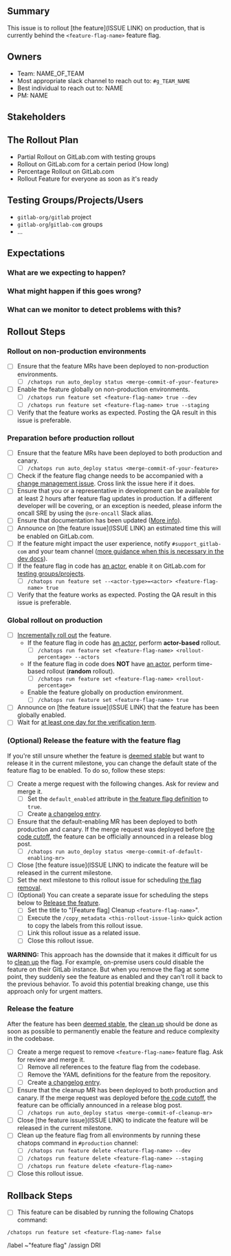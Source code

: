 <!-- Title suggestion: [Feature flag] Enable description of feature -->

## Summary

This issue is to rollout [the feature](ISSUE LINK) on production,
that is currently behind the `<feature-flag-name>` feature flag.

<!-- Short description of what the feature is about and link to relevant other issues. -->

## Owners

- Team: NAME_OF_TEAM
- Most appropriate slack channel to reach out to: `#g_TEAM_NAME`
- Best individual to reach out to: NAME
- PM: NAME

## Stakeholders

<!--
Are there any other stages or teams involved that need to be kept in the loop?

- Name of a PM
- The Support Team
- The Delivery Team
-->

## The Rollout Plan

- Partial Rollout on GitLab.com with testing groups
- Rollout on GitLab.com for a certain period (How long)
- Percentage Rollout on GitLab.com
- Rollout Feature for everyone as soon as it's ready

<!-- Which dashboards from https://dashboards.gitlab.net are most relevant? Sentry errors reports can also be useful to review -->

## Testing Groups/Projects/Users

<!-- If applicable, any groups/projects that are happy to have this feature turned on early. Some organizations may wish to test big changes they are interested in with a small subset of users ahead of time for example. -->

- `gitlab-org/gitlab` project
- `gitlab-org`/`gitlab-com` groups
- ...


## Expectations

### What are we expecting to happen?

<!-- Describe the expected outcome when rolling out this feature -->

### What might happen if this goes wrong?

<!-- Should the feature flag be turned off? Any MRs that need to be rolled back? Communication that needs to happen? What are some things you can think of that could go wrong - data loss or broken pages? -->

### What can we monitor to detect problems with this?

<!-- Which dashboards from https://dashboards.gitlab.net are most relevant? -->

## Rollout Steps

### Rollout on non-production environments

- [ ] Ensure that the feature MRs have been deployed to non-production environments.
    - [ ] `/chatops run auto_deploy status <merge-commit-of-your-feature>`
- [ ] Enable the feature globally on non-production environments.
    - [ ] `/chatops run feature set <feature-flag-name> true --dev`
    - [ ] `/chatops run feature set <feature-flag-name> true --staging`
- [ ] Verify that the feature works as expected. Posting the QA result in this issue is preferable.

### Preparation before production rollout

- [ ] Ensure that the feature MRs have been deployed to both production and canary.
    - [ ] `/chatops run auto_deploy status <merge-commit-of-your-feature>`
- [ ] Check if the feature flag change needs to be accompanied with a
  [change management issue](https://about.gitlab.com/handbook/engineering/infrastructure/change-management/#feature-flags-and-the-change-management-process).
  Cross link the issue here if it does.
- [ ] Ensure that you or a representative in development can be available for at least 2 hours after feature flag updates in production.
  If a different developer will be covering, or an exception is needed, please inform the oncall SRE by using the `@sre-oncall` Slack alias.
- [ ] Ensure that documentation has been updated ([More info](https://docs.gitlab.com/ee/development/documentation/feature_flags.html#features-that-became-enabled-by-default)).
- [ ] Announce on [the feature issue](ISSUE LINK) an estimated time this will be enabled on GitLab.com.
- [ ] If the feature might impact the user experience, notify `#support_gitlab-com` and your team channel ([more guidance when this is necessary in the dev docs](https://docs.gitlab.com/ee/development/feature_flags/controls.html#communicate-the-change)).
- [ ] If the feature flag in code has [an actor](https://docs.gitlab.com/ee/development/feature_flags/#feature-actors), enable it on GitLab.com for [testing groups/projects](#testing-groupsprojectsusers).
    - [ ] `/chatops run feature set --<actor-type>=<actor> <feature-flag-name> true`
- [ ] Verify that the feature works as expected. Posting the QA result in this issue is preferable.

### Global rollout on production

- [ ] [Incrementally roll out](https://docs.gitlab.com/ee/development/feature_flags/controls.html#process) the feature.
  - If the feature flag in code has [an actor](https://docs.gitlab.com/ee/development/feature_flags/#feature-actors), perform **actor-based** rollout.
    - [ ] `/chatops run feature set <feature-flag-name> <rollout-percentage> --actors`
  - If the feature flag in code does **NOT** have [an actor](https://docs.gitlab.com/ee/development/feature_flags/#feature-actors), perform time-based rollout (**random** rollout).
    - [ ] `/chatops run feature set <feature-flag-name> <rollout-percentage>`
  - Enable the feature globally on production environment.
    - [ ] `/chatops run feature set <feature-flag-name> true`
- [ ] Announce on [the feature issue](ISSUE LINK) that the feature has been globally enabled.
- [ ] Wait for [at least one day for the verification term](https://about.gitlab.com/handbook/product-development-flow/feature-flag-lifecycle/#including-a-feature-behind-feature-flag-in-the-final-release).

### (Optional) Release the feature with the feature flag

If you're still unsure whether the feature is [deemed stable](https://about.gitlab.com/handbook/product-development-flow/feature-flag-lifecycle/#including-a-feature-behind-feature-flag-in-the-final-release)
but want to release it in the current milestone, you can change the default state of the feature flag to be enabled.
To do so, follow these steps:

- [ ] Create a merge request with the following changes. Ask for review and merge it.
    - [ ] Set the `default_enabled` attribute in [the feature flag definition](https://docs.gitlab.com/ee/development/feature_flags/#feature-flag-definition-and-validation) to `true`.
    - [ ] Create [a changelog entry](https://docs.gitlab.com/ee/development/feature_flags/#changelog).
- [ ] Ensure that the default-enabling MR has been deployed to both production and canary.
      If the merge request was deployed before [the code cutoff](https://about.gitlab.com/handbook/engineering/releases/#self-managed-releases-1),
      the feature can be officially announced in a release blog post.
    - [ ] `/chatops run auto_deploy status <merge-commit-of-default-enabling-mr>`
- [ ] Close [the feature issue](ISSUE LINK) to indicate the feature will be released in the current milestone.
- [ ] Set the next milestone to this rollout issue for scheduling [the flag removal](#release-the-feature).
- [ ] (Optional) You can create a separate issue for scheduling the steps below to [Release the feature](#release-the-feature).
    - [ ] Set the title to "[Feature flag] Cleanup `<feature-flag-name>`".
    - [ ] Execute the `/copy_metadata <this-rollout-issue-link>` quick action to copy the labels from this rollout issue.
    - [ ] Link this rollout issue as a related issue.
    - [ ] Close this rollout issue.

**WARNING:** This approach has the downside that it makes it difficult for us to
[clean up](https://docs.gitlab.com/ee/development/feature_flags/controls.html#cleaning-up) the flag.
For example, on-premise users could disable the feature on their GitLab instance. But when you
remove the flag at some point, they suddenly see the feature as enabled and they can't roll it back
to the previous behavior. To avoid this potential breaking change, use this approach only for urgent
matters.

### Release the feature

After the feature has been [deemed stable](https://about.gitlab.com/handbook/product-development-flow/feature-flag-lifecycle/#including-a-feature-behind-feature-flag-in-the-final-release),
the [clean up](https://docs.gitlab.com/ee/development/feature_flags/controls.html#cleaning-up)
should be done as soon as possible to permanently enable the feature and reduce complexity in the
codebase.

<!-- The checklist here is to help stakeholders keep track of the feature flag status -->
- [ ] Create a merge request to remove `<feature-flag-name>` feature flag. Ask for review and merge it.
    - [ ] Remove all references to the feature flag from the codebase.
    - [ ] Remove the YAML definitions for the feature from the repository.
    - [ ] Create [a changelog entry](https://docs.gitlab.com/ee/development/feature_flags/#changelog).
- [ ] Ensure that the cleanup MR has been deployed to both production and canary.
      If the merge request was deployed before [the code cutoff](https://about.gitlab.com/handbook/engineering/releases/#self-managed-releases-1),
      the feature can be officially announced in a release blog post.
    - [ ] `/chatops run auto_deploy status <merge-commit-of-cleanup-mr>`
- [ ] Close [the feature issue](ISSUE LINK) to indicate the feature will be released in the current milestone.
- [ ] Clean up the feature flag from all environments by running these chatops command in `#production` channel:
    - [ ] `/chatops run feature delete <feature-flag-name> --dev`
    - [ ] `/chatops run feature delete <feature-flag-name> --staging`
    - [ ] `/chatops run feature delete <feature-flag-name>`
- [ ] Close this rollout issue.

## Rollback Steps

- [ ] This feature can be disabled by running the following Chatops command:

```
/chatops run feature set <feature-flag-name> false
```

/label ~"feature flag"
/assign DRI
